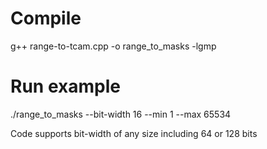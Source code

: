 # Compile
g++ range-to-tcam.cpp -o range_to_masks -lgmp

# Run example

./range_to_masks --bit-width 16 --min 1 --max 65534

Code supports bit-width of any size including 64 or 128 bits